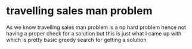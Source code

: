 # travelling sales man problem

As we know travelling sales man problem is a np hard problem hence not having a proper check for a solution but this is just what I came up with which is pretty basic greedy search for getting a solution
